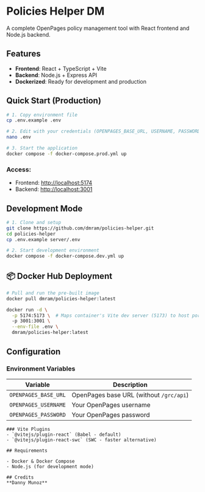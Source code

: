 # Policies Helper DM

A complete OpenPages policy management tool with React frontend and Node.js backend.

## Features

- **Frontend**: React + TypeScript + Vite
- **Backend**: Node.js + Express API
- **Dockerized**: Ready for development and production

## Quick Start (Production)

```bash
# 1. Copy environment file
cp .env.example .env

# 2. Edit with your credentials (OPENPAGES_BASE_URL, USERNAME, PASSWORD)
nano .env

# 3. Start the application
docker compose -f docker-compose.prod.yml up
```

### Access:

- Frontend: [http://localhost:5174](http://localhost:5174)
- Backend: [http://localhost:3001](http://localhost:3001)

## Development Mode

```bash
# 1. Clone and setup
git clone https://github.com/dmram/policies-helper.git
cd policies-helper
cp .env.example server/.env

# 2. Start development environment
docker compose -f docker-compose.dev.yml up
```

## 📦 Docker Hub Deployment

```bash
# Pull and run the pre-built image
docker pull dmram/policies-helper:latest

docker run -d \
  -p 5174:5173 \  # Maps container's Vite dev server (5173) to host port 5174
  -p 3001:3001 \
  --env-file .env \
  dmram/policies-helper:latest
```

## Configuration

### Environment Variables

| Variable             | Description                             |
| -------------------- | --------------------------------------- |
| `OPENPAGES_BASE_URL` | OpenPages base URL (without `/grc/api`) |
| `OPENPAGES_USERNAME` | Your OpenPages username                 |
| `OPENPAGES_PASSWORD` | Your OpenPages password                 |

```
### Vite Plugins
- `@vitejs/plugin-react` (Babel - default)
- `@vitejs/plugin-react-swc` (SWC - faster alternative)

## Requirements

- Docker & Docker Compose
- Node.js (for development mode)

## Credits 
**Danny Munoz**
